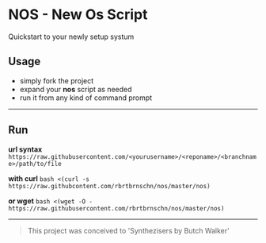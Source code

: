 # NOS - New Os Script
Quickstart to your newly setup systum
## Usage
- simply fork the project
- expand your **nos** script as needed
- run it from any kind of command prompt
<hr/>

## Run

**url syntax** `https://raw.githubusercontent.com/<yourusername>/<reponame>/<branchname>/path/to/file`

**with curl** `bash <(curl -s https://raw.githubcontent.com/rbrtbrnschn/nos/master/nos)` 

**or wget** `bash <(wget -O - https://raw.githubusercontent.com/rbrtbrnschn/nos/master/nos)`

<hr/> 

> This project was conceived to 'Synthezisers by Butch Walker'
